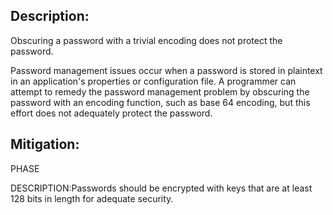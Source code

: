 ## Description:

Obscuring a password with a trivial encoding does not protect the password.

Password management issues occur when a password is stored in plaintext in an application's properties or configuration file. A programmer can attempt to remedy the password management problem by obscuring the password with an encoding function, such as base 64 encoding, but this effort does not adequately protect the password.

## Mitigation:


PHASE

DESCRIPTION:Passwords should be encrypted with keys that are at least 128 bits in length for adequate security.

